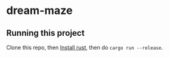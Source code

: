 # dream-maze


## Running this project

Clone this repo, then [Install rust](https://www.rust-lang.org/tools/install), then do `cargo run --release`.

